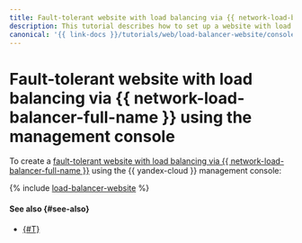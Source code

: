 ```yaml
---
title: Fault-tolerant website with load balancing via {{ network-load-balancer-full-name }} using the management console
description: This tutorial describes how to set up a website with load balancing via {{ network-load-balancer-name }} between two availability zones with failure protection in one zone.
canonical: '{{ link-docs }}/tutorials/web/load-balancer-website/console'
---
```


# Fault-tolerant website with load balancing via {{ network-load-balancer-full-name }} using the management console


To create a [fault-tolerant website with load balancing via {{ network-load-balancer-full-name }}](index.md) using the {{ yandex-cloud }} management console:

{% include [load-balancer-website](../../../_tutorials/web/load-balancer-website-console.md) %}

#### See also {#see-also}

* [{#T}](terraform.md)